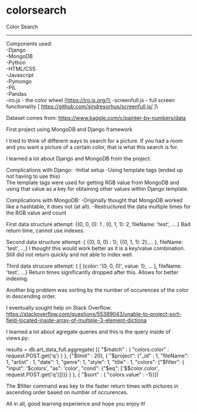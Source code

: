 # colorsearch

Color Search
____________

Components used:\
-Django\
-MongoDB\
-Python\
-HTML/CSS\
-Javascript\
-Pymongo\
-PIL\
-Pandas\
-iro.js - the color wheel [https://iro.js.org/]\
-screenfull.js - full screen functionality [ https://github.com/sindresorhus/screenfull.js/ ]\

Dataset comes from:
https://www.kaggle.com/c/painter-by-numbers/data

First project using MongoDB and Django framework

I tried to think of different ways to search for a picture.
If you had a room and you want a picture of a certain color, that is what this search is for.

I learned a lot about Django and MongoDB from the project.

Complications with Django:
-Initial setup
-Using template tags (ended up not having to use this)\
The template tags were used for getting RGB value from MongoDB and using that value as a key for obtaining other values within Django template.

Complications with MongoDB:
-Originally thought that MongoDB worked like a hashtable, it does not (at all).
-Restructured the data multiple times for the RGB value and count

First data structure attempt: {(0, 0, 0): 1 , (0, 1, 1): 2, fileName: 'test', ....}
Bad return time, cannot use indexes.

Second data structure attempt: {      {(0, 0, 0) : 1}, {(0, 1, 1): 2},...      }, fileName: 'test', ...}
I thought this would work better as it is a key/value combination.
Still did not return quickly and not able to index well.

Third data strucure attempt: {     [ {color: '(0, 0, 0)', value: 1}, ... ], fileName: 'test', ...}
Return times significantly dropped after this.
Allows for better indexing.

Another big problem was sorting by the number of occurences of the color in descending order.

I eventually sought help on Stack Overflow:
https://stackoverflow.com/questions/55389043/unable-to-project-sort-field-located-inside-array-of-multiple-3-element-dictiona

I learned a lot about agregate queries and this is the query inside of views.py:

results = db.art_data_full.aggregate(  [{ "$match" : { "colors.color" : request.POST.get('q') } }, {"$limit" : 20},  { "$project": {"_id" : 1, "fileName": 1, "artist" : 1, "date": 1, "genre": 1, "style": 1, "title" : 1, "colors": {"$filter": { "input": '$colors', "as": 'color', "cond": {"$eq": ['$$color.color', request.POST.get('q')]}}}   } }, { "$sort" : { "colors.value" : -1}}])

The $filter command was key to the faster return times with pictures in ascending order based on number of occurences.

All in all, good learning experience and hope you enjoy it!



